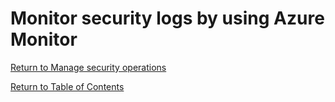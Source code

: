 # Monitor security logs by using Azure Monitor


[Return to Manage security operations](README.md)

[Return to Table of Contents](../README.md)